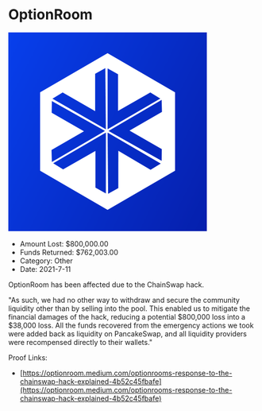 # OptionRoom
![OptionRoom](/rektimages/OptionRoom.png)
- Amount Lost: $800,000.00
- Funds Returned: $762,003.00
- Category: Other
- Date: 2021-7-11

OptionRoom has been affected due to the ChainSwap hack.  
  
"As such, we had no other way to withdraw and secure the community liquidity other than by selling into the pool. This enabled us to mitigate the financial damages of the hack, reducing a potential $800,000 loss into a $38,000 loss. All the funds recovered from the emergency actions we took were added back as liquidity on PancakeSwap, and all liquidity providers were recompensed directly to their wallets."


Proof Links:
- [https://optionroom.medium.com/optionrooms-response-to-the-chainswap-hack-explained-4b52c45fbafe](https://optionroom.medium.com/optionrooms-response-to-the-chainswap-hack-explained-4b52c45fbafe)


